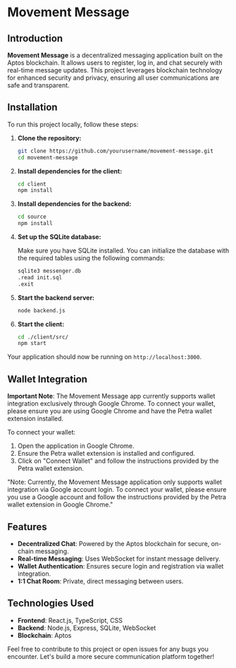 # Movement Message

## Introduction

**Movement Message** is a decentralized messaging application built on the Aptos blockchain. It allows users to register, log in, and chat securely with real-time message updates. This project leverages blockchain technology for enhanced security and privacy, ensuring all user communications are safe and transparent.

## Installation

To run this project locally, follow these steps:

1. **Clone the repository:**

    ```bash
    git clone https://github.com/yourusername/movement-message.git
    cd movement-message
    ```

2. **Install dependencies for the client:**

    ```bash
    cd client
    npm install
    ```

3. **Install dependencies for the backend:**

    ```bash
    cd source
    npm install
    ```

4. **Set up the SQLite database:**

    Make sure you have SQLite installed. You can initialize the database with the required tables using the following commands:

    ```bash
    sqlite3 messenger.db
    .read init.sql
    .exit
    ```

5. **Start the backend server:**

    ```bash
    node backend.js
    ```

6. **Start the client:**

    ```bash
    cd ./client/src/
    npm start
    ```

Your application should now be running on `http://localhost:3000`.

## Wallet Integration

**Important Note**: The Movement Message app currently supports wallet integration exclusively through Google Chrome. To connect your wallet, please ensure you are using Google Chrome and have the Petra wallet extension installed.

To connect your wallet:

1. Open the application in Google Chrome.
2. Ensure the Petra wallet extension is installed and configured.
3. Click on "Connect Wallet" and follow the instructions provided by the Petra wallet extension.

"Note: Currently, the Movement Message application only supports wallet integration via Google account login. To connect your wallet, please ensure you use a Google account and follow the instructions provided by the Petra wallet extension in Google Chrome."

## Features

- **Decentralized Chat**: Powered by the Aptos blockchain for secure, on-chain messaging.
- **Real-time Messaging**: Uses WebSocket for instant message delivery.
- **Wallet Authentication**: Ensures secure login and registration via wallet integration.
- **1:1 Chat Room**: Private, direct messaging between users.

## Technologies Used

- **Frontend**: React.js, TypeScript, CSS
- **Backend**: Node.js, Express, SQLite, WebSocket
- **Blockchain**: Aptos

Feel free to contribute to this project or open issues for any bugs you encounter. Let's build a more secure communication platform together!

